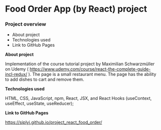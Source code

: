 # Food Order App (by React) project

### Project overview
* About project
* Technologies used
* Link to GitHub Pages

**About project**

Implementation of the course tutorial project by Maximilian Schwarzmüller on Udemy ( https://www.udemy.com/course/react-the-complete-guide-incl-redux/ ).
The page is a small restaurant menu. The page has the ability to add dishes to cart and remove them.

**Technologies used**

HTML, CSS, JavaScript, npm, React, JSX, and React Hooks (useContext, useEffect, useState, useReducer);

**Link to GitHub Pages**

https://siplyj.github.io/project_react_food_order/